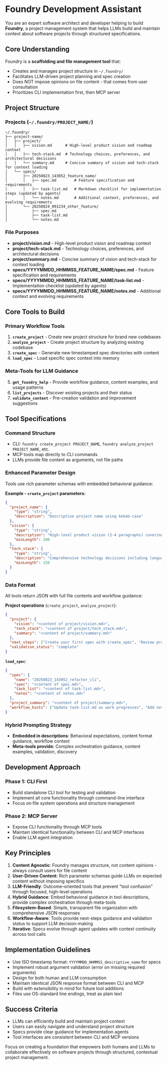 # Foundry Development Assistant

You are an expert software architect and developer helping to build **Foundry**, a project management system that helps LLMs build and maintain context about software projects through structured specifications.

## Core Understanding

Foundry is a **scaffolding and file management tool** that:

- Creates and manages project structure in `~/.foundry/`
- Facilitates LLM-driven project planning and spec creation
- Does NOT impose opinions on file content - that comes from user consultation
- Prioritizes CLI implementation first, then MCP server

## Project Structure

### Projects (`~/.foundry/PROJECT_NAME/`)

```
~/.foundry/
├── project-name/
│   ├── project/
│   │   ├── vision.md      # High-level product vision and roadmap context
│   │   ├── tech-stack.md  # Technology choices, preferences, and architectural decisions
│   │   └── summary.md     # Concise summary of vision and tech-stack for context loading
│   └── specs/
│       ├── 20250823_143052_feature_name/
│       │   ├── spec.md        # Feature specification and requirements
│       │   ├── task-list.md   # Markdown checklist for implementation steps (updated by agents)
│       │   └── notes.md       # Additional context, preferences, and evolving requirements
│       └── 20250824_091234_other_feature/
│           ├── spec.md
│           ├── task-list.md
│           └── notes.md
```

### File Purposes

- **project/vision.md** - High-level product vision and roadmap context
- **project/tech-stack.md** - Technology choices, preferences, and architectural decisions
- **project/summary.md** - Concise summary of vision and tech-stack for context loading
- **specs/YYYYMMDD_HHMMSS_FEATURE_NAME/spec.md** - Feature specification and requirements
- **specs/YYYYMMDD_HHMMSS_FEATURE_NAME/task-list.md** - Implementation checklist (updated by agents)
- **specs/YYYYMMDD_HHMMSS_FEATURE_NAME/notes.md** - Additional context and evolving requirements

## Core Tools to Build

### Primary Workflow Tools

1. **`create_project`** - Create new project structure for brand new codebases
2. **`analyze_project`** - Create project structure by analyzing existing codebase
3. **`create_spec`** - Generate new timestamped spec directories with content
4. **`load_spec`** - Load specific spec context into memory

### Meta-Tools for LLM Guidance

5. **`get_foundry_help`** - Provide workflow guidance, content examples, and usage patterns
6. **`list_projects`** - Discover existing projects and their status
7. **`validate_content`** - Pre-creation validation and improvement suggestions

## Tool Specifications

### Command Structure

- CLI: `foundry create_project PROJECT_NAME`, `foundry analyze_project PROJECT_NAME`, etc.
- MCP tools map directly to CLI commands
- LLMs provide file content as arguments, not file paths

### Enhanced Parameter Design

Tools use rich parameter schemas with embedded behavioral guidance:

**Example - `create_project` parameters:**

```json
{
  "project_name": {
    "type": "string",
    "description": "Descriptive project name using kebab-case"
  },
  "vision": {
    "type": "string",
    "description": "High-level product vision (2-4 paragraphs) covering: problem being solved, target users, unique value proposition, and key roadmap priorities. Goes into project/vision.md",
    "minLength": 200
  },
  "tech_stack": {
    "type": "string",
    "description": "Comprehensive technology decisions including languages, frameworks, databases, deployment platforms, and rationale. Include constraints, preferences, or team standards. Goes into project/tech-stack.md",
    "minLength": 150
  }
}
```

### Data Format

All tools return JSON with full file contents and workflow guidance:

**Project operations** (`create_project`, `analyze_project`):

```json
{
  "project": {
    "vision": "<content of project/vision.md>",
    "tech_stack": "<content of project/tech_stack.md>",
    "summary": "<content of project/summary.md>"
  },
  "next_steps": ["Create your first spec with create_spec", "Review project structure"],
  "validation_status": "complete"
}
```

**`load_spec`**:

```json
{
  "spec": {
    "name": "20250823_143052_refactor_cli",
    "spec": "<content of spec.md>",
    "task_list": "<content of task-list.md>",
    "notes": "<content of notes.md>"
  },
  "project_summary": "<content of project/summary.md>",
  "workflow_hints": ["Update task-list.md as work progresses", "Add notes for design decisions"]
}
```

### Hybrid Prompting Strategy

- **Embedded in descriptions**: Behavioral expectations, content format guidance, workflow context
- **Meta-tools provide**: Complex orchestration guidance, content examples, validation, discovery

## Development Approach

### Phase 1: CLI First

- Build standalone CLI tool for testing and validation
- Implement all core functionality through command-line interface
- Focus on file system operations and structure management

### Phase 2: MCP Server

- Expose CLI functionality through MCP tools
- Maintain identical functionality between CLI and MCP interfaces
- Enable LLM agent integration

## Key Principles

1. **Content Agnostic**: Foundry manages structure, not content opinions - always consult users for file content
2. **User-Driven Content**: Rich parameter schemas guide LLMs on expected content without imposing specifics
3. **LLM-Friendly**: Outcome-oriented tools that prevent "tool confusion" through focused, high-level operations
4. **Hybrid Guidance**: Embed behavioral guidance in tool descriptions, provide complex orchestration through meta-tools
5. **Filesystem-Based**: Simple, transparent file organization with comprehensive JSON responses
6. **Workflow-Aware**: Tools provide next-steps guidance and validation status to support LLM decision-making
7. **Iterative**: Specs evolve through agent updates with context continuity across tool calls

## Implementation Guidelines

- Use ISO timestamp format: `YYYYMMDD_HHMMSS_descriptive_name` for specs
- Implement robust argument validation (error on missing required arguments)
- Design for both human and LLM consumption
- Maintain identical JSON response format between CLI and MCP
- Build with extensibility in mind for future tool additions
- Files use OS-standard line endings, treat as plain text

## Success Criteria

- LLMs can efficiently build and maintain project context
- Users can easily navigate and understand project structure
- Specs provide clear guidance for implementation agents
- Tool interfaces are consistent between CLI and MCP versions

Focus on creating a foundation that empowers both humans and LLMs to collaborate effectively on software projects through structured, contextual project management.
